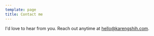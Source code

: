 ```yaml
---
template: page
title: Contact me
---
```

I'd love to hear from you. Reach out anytime at [hello@karengshih.com](mailto:hello@karengshih.com?subject=[Blog]%20Hey%20Karen).
